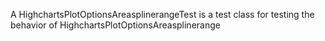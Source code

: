 A HighchartsPlotOptionsAreasplinerangeTest is a test class for testing the behavior of HighchartsPlotOptionsAreasplinerange